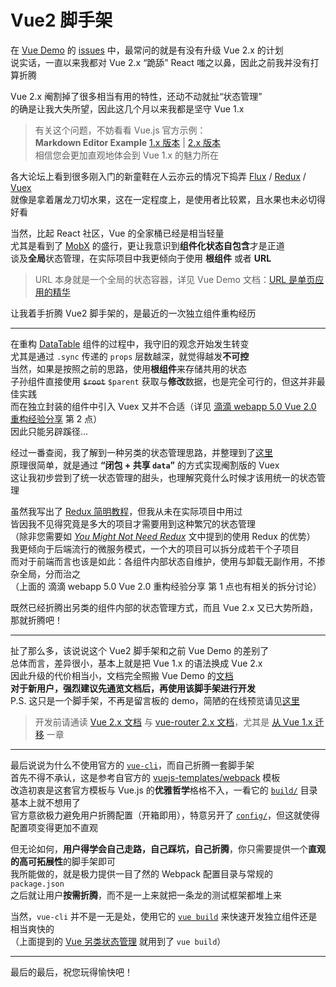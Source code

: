 # Vue2 脚手架

在 [Vue Demo](https://github.com/kenberkeley/vue-demo) 的 [issues](https://github.com/kenberkeley/vue-demo/issues) 中，最常问的就是有没有升级 Vue 2.x 的计划   
说实话，一直以来我都对 Vue 2.x “跪舔” React 嗤之以鼻，因此之前我并没有打算折腾

Vue 2.x 阉割掉了很多相当有用的特性，还动不动就扯“状态管理”  
的确是让我大失所望，因此这几个月以来我都是坚守 Vue 1.x

> 有关这个问题，不妨看看 Vue.js 官方示例：  
> **Markdown Editor Example** [1.x 版本](http://v1.vuejs.org/examples/) | [2.x 版本](https://cn.vuejs.org/v2/examples/)  
> 相信您会更加直观地体会到 Vue 1.x 的魅力所在

各大论坛上看到很多刚入门的新童鞋在人云亦云的情况下捣弄 [Flux](https://github.com/facebook/flux) / [Redux](https://github.com/reactjs/redux) / [Vuex](https://github.com/vuejs/vuex)  
就像是拿着屠龙刀切水果，这在一定程度上，是使用者比较累，且水果也未必切得好看

当然，比起 React 社区，Vue 的全家桶已经是相当轻量  
尤其是看到了 [MobX](https://github.com/mobxjs/mobx) 的盛行，更让我意识到**组件化状态自包含**才是正道  
谈及**全局**状态管理，在实际项目中我更倾向于使用 **根组件** 或者 **URL**

> URL 本身就是一个全局的状态容器，详见 Vue Demo 文档：[URL 是单页应用的精华](https://kenberkeley.github.io/vue-demo/dist/docs/zh-cn/development/URL-is-soul-of-SPA.html)

让我着手折腾 Vue2 脚手架的，是最近的一次独立组件重构经历

***

在重构 [DataTable](https://github.com/kenberkeley/vue-datatable-component) 组件的过程中，我守旧的观念开始发生转变  
尤其是通过 `.sync` 传递的 `props` 层数越深，就觉得越发**不可控**  
当然，如果是按照之前的思路，使用**根组件**来存储共用的状态  
子孙组件直接使用 ~~`$root`~~ `$parent` 获取与**修改**数据，也是完全可行的，但这并非最佳实践  
而在独立封装的组件中引入 Vuex 又并不合适（详见 [滴滴 webapp 5.0 Vue 2.0 重构经验分享](https://github.com/DDFE/DDFE-blog/issues/13) 第 2 点）  
因此只能另辟蹊径...

经过一番查阅，我了解到一种另类的状态管理思路，并整理到了[这里](https://github.com/kenberkeley/vue-state-management-alternative)  
原理很简单，就是通过 **“闭包 + 共享 `data`”** 的方式实现阉割版的 Vuex  
这让我初步尝到了统一状态管理的甜头，也理解究竟什么时候才该用统一的状态管理

虽然我写出了 [Redux 简明教程](https://github.com/kenberkeley/redux-simple-tutorial)，但我从未在实际项目中用过  
皆因我不见得究竟是多大的项目才需要用到这种繁冗的状态管理  
（除非您需要如 *[You Might Not Need Redux](https://medium.com/@dan_abramov/you-might-not-need-redux-be46360cf367)* 文中提到的使用 Redux 的优势）  
我更倾向于后端流行的微服务模式，一个大的项目可以拆分成若干个子项目  
而对于前端而言也该是如此：各组件内部状态自维护，使用与卸载无副作用，不掺杂全局，分而治之  
（上面的 滴滴 webapp 5.0 Vue 2.0 重构经验分享 第 1 点也有相关的拆分讨论）

既然已经折腾出另类的组件内部的状态管理方式，而且 Vue 2.x 又已大势所趋，那就折腾吧！

***

扯了那么多，该说说这个 Vue2 脚手架和之前 Vue Demo 的差别了  
总体而言，差异很小，基本上就是把 Vue 1.x 的语法换成 Vue 2.x  
因此升级的代价相当小，文档完全照搬 Vue Demo 的[文档](https://kenberkeley.github.io/vue-demo/dist/docs/)  
**对于新用户，强烈建议先通览文档后，再使用该脚手架进行开发**  
P.S. 这只是一个脚手架，不再是留言板的 demo，简陋的在线预览请见[这里](https://kenberkeley.github.io/vue2-scaffold/dist/)

> 开发前请通读 [Vue 2.x 文档](https://cn.vuejs.org/v2/guide) 与 [vue-router 2.x 文档](https://router.vuejs.org/zh-cn/index.html)，尤其是 [从 Vue 1.x 迁移](https://cn.vuejs.org/v2/guide/migration.html) 一章

***

最后说说为什么不使用官方的 [`vue-cli`](https://github.com/vuejs/vue-cli)，而自己折腾一套脚手架  
首先不得不承认，这是参考自官方的 [vuejs-templates/webpack](https://github.com/vuejs-templates/webpack) 模板  
改造初衷是这套官方模板与 Vue.js 的**优雅哲学**格格不入，一看它的 [`build/`](https://github.com/vuejs-templates/webpack/tree/master/template/build) 目录基本上就不想用了    
官方意欲极力避免用户折腾配置（开箱即用），特意另开了 [`config/`](https://github.com/vuejs-templates/webpack/tree/master/template/config)，但这就使得配置项变得更加不直观

但无论如何，**用户得学会自己走路，自己踩坑，自己折腾**，你只需要提供一个**直观的高可拓展性**的脚手架即可  
我所能做的，就是极力提供一目了然的 Webpack 配置目录与常规的 `package.json`  
之后就让用户**按需折腾**，而不是一上来就把一条龙的测试框架都堆上来

当然，`vue-cli` 并不是一无是处，使用它的 [`vue build`](https://github.com/vuejs/vue-cli/blob/master/docs/build.md) 来快速开发独立组件还是相当爽快的  
（上面提到的 [Vue 另类状态管理](https://github.com/kenberkeley/vue-state-management-alternative) 就用到了 `vue build`）

***

最后的最后，祝您玩得愉快吧！
